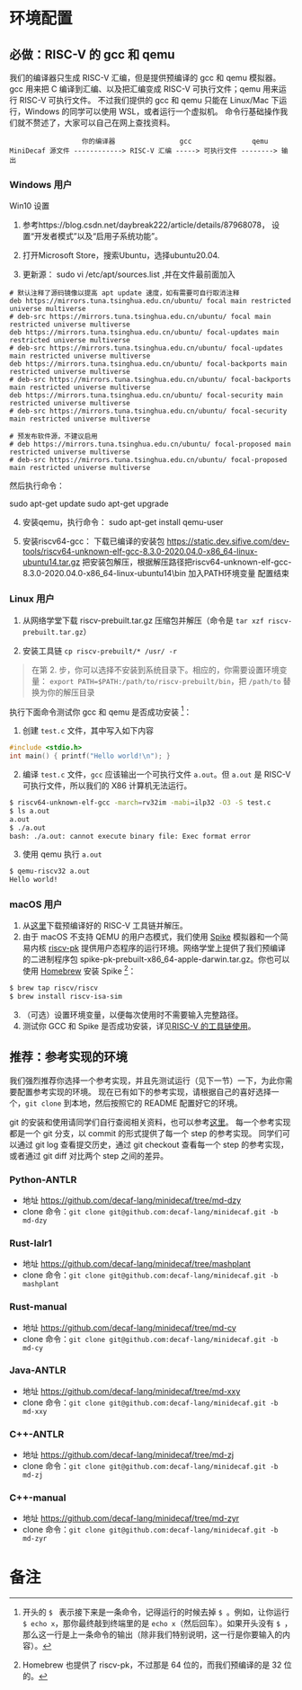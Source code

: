 # 环境配置

## 必做：RISC-V 的 gcc 和 qemu

我们的编译器只生成 RISC-V 汇编，但是提供预编译的 gcc 和 qemu 模拟器。
gcc 用来把 C 编译到汇编、以及把汇编变成 RISC-V 可执行文件；qemu 用来运行 RISC-V 可执行文件。
不过我们提供的 gcc 和 qemu 只能在 Linux/Mac 下运行，Windows 的同学可以使用 WSL，或者运行一个虚拟机。
命令行基础操作我们就不赘述了，大家可以自己在网上查找资料。

```
                  你的编译器                gcc               qemu
MiniDecaf 源文件 ------------> RISC-V 汇编 -----> 可执行文件 --------> 输出
```

### Windows 用户

Win10 设置
1. 参考https://blog.csdn.net/daybreak222/article/details/87968078， 设置“开发者模式”以及“启用子系统功能”。

2. 打开Microsoft Store，搜索Ubuntu，选择ubuntu20.04.

3. 更新源：
 sudo vi /etc/apt/sources.list  ,并在文件最前面加入
 ```
 # 默认注释了源码镜像以提高 apt update 速度，如有需要可自行取消注释
 deb https://mirrors.tuna.tsinghua.edu.cn/ubuntu/ focal main restricted universe multiverse
 # deb-src https://mirrors.tuna.tsinghua.edu.cn/ubuntu/ focal main restricted universe multiverse
 deb https://mirrors.tuna.tsinghua.edu.cn/ubuntu/ focal-updates main restricted universe multiverse
 # deb-src https://mirrors.tuna.tsinghua.edu.cn/ubuntu/ focal-updates main restricted universe multiverse
 deb https://mirrors.tuna.tsinghua.edu.cn/ubuntu/ focal-backports main restricted universe multiverse
 # deb-src https://mirrors.tuna.tsinghua.edu.cn/ubuntu/ focal-backports main restricted universe multiverse
 deb https://mirrors.tuna.tsinghua.edu.cn/ubuntu/ focal-security main restricted universe multiverse
 # deb-src https://mirrors.tuna.tsinghua.edu.cn/ubuntu/ focal-security main restricted universe multiverse

 # 预发布软件源，不建议启用
 # deb https://mirrors.tuna.tsinghua.edu.cn/ubuntu/ focal-proposed main restricted universe multiverse
 # deb-src https://mirrors.tuna.tsinghua.edu.cn/ubuntu/ focal-proposed main restricted universe multiverse
 ```

 然后执行命令：

 sudo apt-get update
 sudo apt-get upgrade

4. 安装qemu，执行命令： sudo apt-get install qemu-user

5. 安装riscv64-gcc：
 下载已编译的安装包 https://static.dev.sifive.com/dev-tools/riscv64-unknown-elf-gcc-8.3.0-2020.04.0-x86_64-linux-ubuntu14.tar.gz
 把安装包解压，根据解压路径把riscv64-unknown-elf-gcc-8.3.0-2020.04.0-x86_64-linux-ubuntu14\bin 加入PATH环境变量
配置结束

### Linux 用户

1. 从网络学堂下载 riscv-prebuilt.tar.gz 压缩包并解压（命令是 `tar xzf riscv-prebuilt.tar.gz`）

2. 安装工具链 `cp riscv-prebuilt/* /usr/ -r`

> 在第 2. 步，你可以选择不安装到系统目录下。相应的，你需要设置环境变量：
> `export PATH=$PATH:/path/to/riscv-prebuilt/bin`，把 `/path/to` 替换为你的解压目录

执行下面命令测试你 gcc 和 qemu 是否成功安装 [^1]：
1. 创建 `test.c` 文件，其中写入如下内容
```c
#include <stdio.h>
int main() { printf("Hello world!\n"); }
```

2. 编译 `test.c` 文件，`gcc` 应该输出一个可执行文件 `a.out`。但 `a.out` 是 RISC-V 可执行文件，所以我们的 X86 计算机无法运行。
```bash
$ riscv64-unknown-elf-gcc -march=rv32im -mabi=ilp32 -O3 -S test.c
$ ls a.out
a.out
$ ./a.out
bash: ./a.out: cannot execute binary file: Exec format error
```

3. 使用 qemu 执行 `a.out`
```bash
$ qemu-riscv32 a.out
Hello world!
```

### macOS 用户

1. 从[这里](https://static.dev.sifive.com/dev-tools/riscv64-unknown-elf-gcc-8.3.0-2020.04.0-x86_64-apple-darwin.tar.gz)下载预编译好的 RISC-V 工具链并解压。
2. 由于 macOS 不支持 QEMU 的用户态模式，我们使用 [Spike](https://github.com/riscv/riscv-isa-sim) 模拟器和一个简易内核 [riscv-pk](https://github.com/riscv/riscv-pk) 提供用户态程序的运行环境。网络学堂上提供了我们预编译的二进制程序包 spike-pk-prebuilt-x86_64-apple-darwin.tar.gz。你也可以使用 [Homebrew](https://brew.sh/) 安装 Spike [^2]：
```bash
$ brew tap riscv/riscv
$ brew install riscv-isa-sim
```

3. （可选）设置环境变量，以便每次使用时不需要输入完整路径。
4. 测试你 GCC 和 Spike 是否成功安装，详见[RISC-V 的工具链使用](./riscv.md)。

## 推荐：参考实现的环境
我们强烈推荐你选择一个参考实现，并且先测试运行（见下一节）一下，为此你需要配置参考实现的环境。
现在已有如下的参考实现，请根据自己的喜好选择一个，`git clone` 到本地，然后按照它的 README 配置好它的环境。

git 的安装和使用请同学们自行查阅相关资料，也可以参考[这里](https://www.liaoxuefeng.com/wiki/896043488029600)。
每一个参考实现都是一个 git 分支，以 commit 的形式提供了每一个 step 的参考实现。
同学们可以通过 git log 查看提交历史，通过 git checkout 查看每一个 step 的参考实现，或者通过 git diff 对比两个 step 之间的差异。

### Python-ANTLR
* 地址 https://github.com/decaf-lang/minidecaf/tree/md-dzy
* clone 命令：`git clone git@github.com:decaf-lang/minidecaf.git -b md-dzy`

### Rust-lalr1
* 地址 https://github.com/decaf-lang/minidecaf/tree/mashplant
* clone 命令：`git clone git@github.com:decaf-lang/minidecaf.git -b mashplant`

### Rust-manual
* 地址 https://github.com/decaf-lang/minidecaf/tree/md-cy
* clone 命令：`git clone git@github.com:decaf-lang/minidecaf.git -b md-cy`

### Java-ANTLR
* 地址 https://github.com/decaf-lang/minidecaf/tree/md-xxy
* clone 命令：`git clone git@github.com:decaf-lang/minidecaf.git -b md-xxy`

### C++-ANTLR
* 地址 https://github.com/decaf-lang/minidecaf/tree/md-zj
* clone 命令：`git clone git@github.com:decaf-lang/minidecaf.git -b md-zj`

### C++-manual
* 地址 https://github.com/decaf-lang/minidecaf/tree/md-zyr
* clone 命令：`git clone git@github.com:decaf-lang/minidecaf.git -b md-zyr`


# 备注
[^1]: 开头的 `$ ` 表示接下来是一条命令，记得运行的时候去掉 `$ `。例如，让你运行 `$ echo x`，那你最终敲到终端里的是 `echo x`（然后回车）。如果开头没有 `$ `，那么这一行是上一条命令的输出（除非我们特别说明，这一行是你要输入的内容）。

[^2]: Homebrew 也提供了 riscv-pk，不过那是 64 位的，而我们预编译的是 32 位的。
